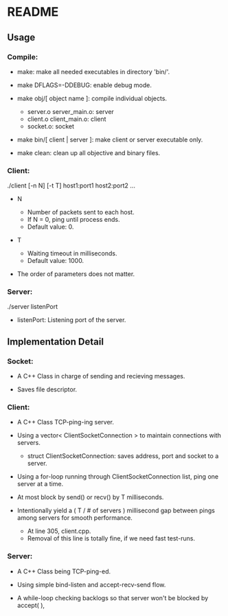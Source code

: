 # README


## Usage

### Compile:

- make: make all needed executables in directory 'bin/'.

- make DFLAGS=-DDEBUG: enable debug mode.

- make obj/[ object name ]: compile individual objects.
	- server.o server_main.o: server
	- client.o client_main.o: client
	- socket.o: socket

- make bin/[ client | server ]: make client or server executable only.

- make clean: clean up all objective and binary files.


### Client:

./client [-n N] [-t T] host1:port1 host2:port2 ...

- N 
	- Number of packets sent to each host.
	- If N = 0, ping until process ends.
	- Default value: 0.

- T
	- Waiting timeout in milliseconds.
	- Default value: 1000.

- The order of parameters does not matter.


### Server:

./server listenPort

- listenPort: Listening port of the server.



## Implementation Detail


### Socket:

- A C++ Class in charge of sending and recieving messages.

- Saves file descriptor.


### Client:

- A C++ Class TCP-ping-ing server.

- Using a vector< ClientSocketConnection > to maintain connections with servers.
	- struct ClientSocketConnection: saves address, port and socket to a server.

- Using a for-loop running through ClientSocketConnection list, ping one server at a time.

- At most block by send() or recv() by T milliseconds.

- Intentionally yield a ( T / # of servers ) millisecond gap between pings among servers for smooth performance.
	- At line 305, client.cpp.
	- Removal of this line is totally fine, if we need fast test-runs.


### Server:

- A C++ Class being TCP-ping-ed.

- Using simple bind-listen and accept-recv-send flow.

- A while-loop checking backlogs so that server won't be blocked by accept( ),
